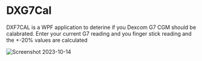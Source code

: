 # DXG7Cal

DXF7CAL is a WPF application to deterine if you Dexcom G7 CGM should be calabrated. Enter your current G7 reading and you finger stick reading and the +-20% values are calculated


![Screenshot 2023-10-14](https://github.com/utech626/DXG7Cal/assets/11544372/c8f1ead0-15f1-45d0-814f-b674ed3c7c89)
